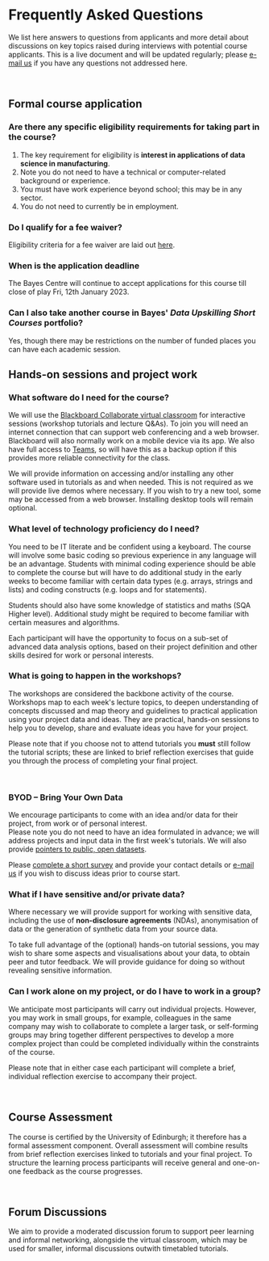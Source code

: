 # Frequently Asked Questions

We list here answers to questions from applicants and more detail about discussions on key topics raised during interviews with potential course applicants. This is a live document and will be updated regularly; please [e-mail us](mailto:datascimanu@gmail.com ) if you have any questions not addressed here. 
<p>&nbsp;</p>


## Formal course application 

### Are there any specific eligibility requirements for taking part in the course?

1. The key requirement for eligibility is __interest in applications of data science in manufacturing__. 
1. Note you do not need to have a technical or computer-related background or experience.
1. You must have work experience beyond school; this may be in any sector. 
1. You do not need to currently be in employment. 

### Do I qualify for a fee waiver?

Eligibility criteria for a fee waiver are laid out [here](entry.html).

### When is the application deadline


The Bayes Centre will continue to accept applications for this course till close of play Fri, 12th January 2023. 


### Can I also take another course in Bayes' _Data Upskilling Short Courses_ portfolio?

Yes, though there may be restrictions on the number of funded places you can have each academic session.


## Hands-on sessions and project work

### What software do I need for the course?

We will use the [Blackboard Collaborate virtual classroom](http://www.ed.ac.uk/is/collaborate) for interactive sessions (workshop tutorials and lecture Q&amp;As). To join you will need an internet connection that can support web conferencing and a web browser. Blackboard will also normally work on a mobile device via its app. 
We also have full access to [Teams](https://www.microsoft.com/en-gb/microsoft-teams/free#office-CustomSpacingTemplate-nifj37h), so will have this as a backup option if this provides more reliable connectivity for the class. 

We will provide information on accessing and/or installing any other software used in tutorials as and when needed. This is not required as we will provide live demos where necessary. If you wish to try a new tool, some may be accessed from a web browser. Installing desktop tools will remain optional. 


### What level of technology proficiency do I need?

You need to be IT literate and be confident using a keyboard. The course will involve some basic coding so previous experience in any language will be an advantage. Students with minimal coding experience should be able to complete the course but will have to do additional study in the early weeks to become familiar with certain data types (e.g. arrays, strings and lists) and coding constructs (e.g. loops and for statements).
 
Students should also have some knowledge of statistics and maths (SQA Higher level). Additional study might be required to become familiar with certain measures and algorithms.

<!-- We have a range of potential participants with proficiency ranging from basic &ndash; using mainly office-based tools, to people who use dedicated analysis tools, to people with some knowledge of programming. We will provide support to all participants regardless of technology proficiency, to acquire understanding of basic and more advanced data science concepts, and link those to practical application. -->

Each participant will have the opportunity to focus on a sub-set of advanced data analysis options, based on their project definition and other skills desired for work or personal interests. 


### What is going to happen in the workshops? 

The workshops are considered the backbone activity of the course. Workshops map to each week's lecture topics, to deepen understanding of concepts discussed and map theory and guidelines to practical application using your project data and ideas. They are practical, hands-on sessions to help you to develop, share and evaluate ideas you have for your project.  

Please note that if you choose not to attend tutorials you **must** still follow the tutorial scripts; these are linked to brief reflection exercises that guide you through the process of completing your final project. 
<p>&nbsp;</p>


### BYOD &ndash; Bring Your Own Data 

We encourage participants to come with an idea and/or data for their project, from work or of personal interest.  
Please note you do not need to have an idea formulated in advance; we will address projects and input data in the first week's tutorials. We will also provide [pointers to public, open datasets](organisation.md#byod).

Please [complete a short survey](https://forms.gle/4Z6wTZkoHMsNL5Yu5) and provide your contact details or [e-mail us](mailto:datascimanu@gmail.com ) if you wish to discuss ideas prior to course start. 


### What if I have sensitive and/or private data? 

Where necessary we will provide support for working with sensitive data, including the use of __non-disclosure agreements__ (NDAs), anonymisation of data or the generation of synthetic data from your source data. 

To take full advantage of the (optional) hands-on tutorial sessions, you may wish to share some aspects and visualisations about your data, to obtain peer and tutor feedback. We will provide guidance for doing so without revealing sensitive information. 

### Can I work alone on my project, or do I have to work in a group? 

We anticipate most participants will carry out individual projects. However, you may work in small groups, for example, colleagues in the same company may wish to collaborate to complete a larger task, or self-forming groups may bring together different perspectives to develop a more complex project than could be completed individually within the constraints of the course. 

Please note that in either case each participant will complete a brief, individual reflection exercise to accompany their project.
<p>&nbsp;</p> 


## Course Assessment

The course is certified by the University of Edinburgh; it therefore has a formal assessment component. Overall assessment will combine results from brief reflection exercises linked to tutorials and your final project. To structure the learning process participants will receive general and one-on-one feedback as the course progresses.
<p>&nbsp;</p>


## Forum Discussions

We aim to provide a moderated discussion forum to support peer learning and informal networking, alongside the virtual classroom, which may be used for smaller, informal discussions outwith timetabled tutorials. 
<p>&nbsp;</p>
